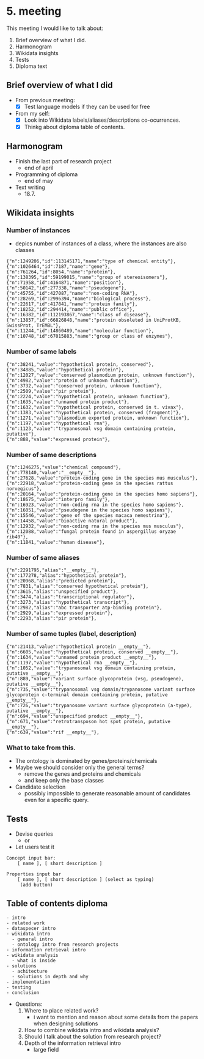 # 5. meeting 

This meeting I would like to talk about:
1. Brief overview of what I did.
2. Harmonogram    
3. Wikidata insights
4. Tests
5. Diploma text

## Brief overview of what I did

- From previous meeting:
  - [x] Test language models if they can be used for free

- From my self:
  - [x] Look into Wikidata labels/aliases/descriptions co-ocurrences.
  - [x] Thinkg about diploma table of contents.

## Harmonogram

- Finish the last part of research project
  - end of april
- Programming of diploma
  - end of may
- Text writing
  - 18.7.

## Wikidata insights


### Number of instances

- depics number of instances of a class, where the instances are also classes

```
{"n":1249206,"id":113145171,"name":"type of chemical entity"},
{"n":1026464,"id":7187,"name":"gene"},
{"n":761264,"id":8054,"name":"protein"},
{"n":138395,"id":59199015,"name":"group of stereoisomers"},
{"n":71958,"id":4164871,"name":"position"},
{"n":50142,"id":277338,"name":"pseudogene"},
{"n":45755,"id":427087,"name":"non-coding RNA"},
{"n":28269,"id":2996394,"name":"biological process"},
{"n":22617,"id":417841,"name":"protein family"},
{"n":18252,"id":294414,"name":"public office"},
{"n":16382,"id":112193867,"name":"class of disease"},
{"n":13857,"id":66826848,"name":"protein obsoleted in UniProtKB, SwissProt, TrEMBL"},
{"n":11244,"id":14860489,"name":"molecular function"},
{"n":10748,"id":67015883,"name":"group or class of enzymes"},
```

### Number of same labels

```
{"n":38241,"value":"hypothetical protein, conserved"},
{"n":34885,"value":"hypothetical protein"},
{"n":12027,"value":"conserved plasmodium protein, unknown function"},
{"n":4982,"value":"protein of unknown function"},
{"n":3732,"value":"conserved protein, unknown function"},
{"n":2509,"value":"pir protein"},
{"n":2224,"value":"hypothetical protein, unknown function"},
{"n":1635,"value":"unnamed protein product"},
{"n":1632,"value":"hypothetical protein, conserved in t. vivax"},
{"n":1383,"value":"hypothetical protein, conserved (fragment)"},
{"n":1271,"value":"plasmodium exported protein, unknown function"},
{"n":1197,"value":"hypothetical rna"},
{"n":1123,"value":"trypanosomal vsg domain containing protein, putative"},
{"n":888,"value":"expressed protein"},
```

### Number of same descriptions

```
{"n":1246275,"value":"chemical compound"},
{"n":778140,"value":"__empty__"},
{"n":27628,"value":"protein-coding gene in the species mus musculus"},
{"n":22918,"value":"protein-coding gene in the species rattus norvegicus"},
{"n":20164,"value":"protein-coding gene in the species homo sapiens"},
{"n":18675,"value":"interpro family"},
{"n":16923,"value":"non-coding rna in the species homo sapiens"},
{"n":16051,"value":"pseudogene in the species homo sapiens"},
{"n":15546,"value":"gene of the species macaca nemestrina"},
{"n":14458,"value":"bioactive natural product"},
{"n":12932,"value":"non-coding rna in the species mus musculus"},
{"n":12088,"value":"fungal protein found in aspergillus oryzae rib40"},
{"n":11841,"value":"human disease"},
```

### Number of same aliases

```
{"n":2291795,"alias":"__empty__"},
{"n":177278,"alias":"hypothetical protein"},
{"n":20968,"alias":"predicted protein"},
{"n":7831,"alias":"conserved hypothetical protein"},
{"n":3615,"alias":"unspecified product"},
{"n":3474,"alias":"transcriptional regulator"},
{"n":3273,"alias":"hypothetical transcript"},
{"n":2982,"alias":"abc transporter atp-binding protein"},
{"n":2929,"alias":"expressed protein"},
{"n":2293,"alias":"pir protein"},
```

### Number of same tuples (label, description)
```
{"n":21413,"value":"hypothetical protein __empty__"},
{"n":6605,"value":"hypothetical protein, conserved __empty__"},
{"n":1634,"value":"unnamed protein product __empty__"},
{"n":1197,"value":"hypothetical rna __empty__"},
{"n":1052,"value":"trypanosomal vsg domain containing protein, putative __empty__"},
{"n":889,"value":"variant surface glycoprotein (vsg, pseudogene), putative __empty__"},
{"n":735,"value":"trypanosomal vsg domain/trypanosome variant surface glycoprotein c-terminal domain containing protein, putative __empty__"},
{"n":726,"value":"trypanosome variant surface glycoprotein (a-type), putative __empty__"},
{"n":694,"value":"unspecified product __empty__"},
{"n":671,"value":"retrotransposon hot spot protein, putative __empty__"},
{"n":639,"value":"rif __empty__"},
```

### What to take from this.

- The ontology is dominated by genes/proteins/chemicals
- Maybe we should consider only the general terms?
  - remove the genes and proteins and chemicals
  - and keep only the base classes
- Candidate selection
  - possibly impossible to generate reasonable amount of candidates even for a specific query.


## Tests

- Devise queries
  - or
- Let users test it

```
Concept input bar:
    [ name ], [ short description ]

Properties input bar
    [ name ], [ short description ] (select as typing)
     (add button)
```

## Table of contents diploma

```
- intro
- related work
- dataspecer intro
- wikidata intro
  - general intro
  - ontology intro from research projects
- information retrieval intro
- wikidata analysis
  - what is inside
- solutions
  - achitecture
  - solutions in depth and why
- implementation
- testing
- conclusion
```

- Questions:
  1. Where to place related work?
     - i want to mention and reason about some details from the papers when designing solutions
  2. How to combine wikidata intro and wikidata analysis?
  3. Should I talk about the solution from research project?
  4. Depth of the information retrieval intro
     - large field
     